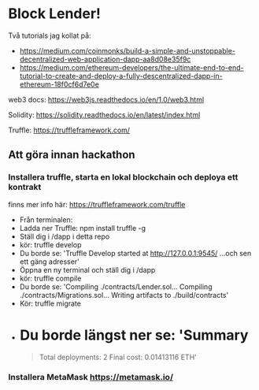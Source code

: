 # Block Lender!

Två tutorials jag kollat på:

- https://medium.com/coinmonks/build-a-simple-and-unstoppable-decentralized-web-application-dapp-aa8d08e35f9c
- https://medium.com/ethereum-developers/the-ultimate-end-to-end-tutorial-to-create-and-deploy-a-fully-descentralized-dapp-in-ethereum-18f0cf6d7e0e

web3 docs: https://web3js.readthedocs.io/en/1.0/web3.html

Solidity: https://solidity.readthedocs.io/en/latest/index.html

Truffle: https://truffleframework.com/

## Att göra innan hackathon

### Installera truffle, starta en lokal blockchain och deploya ett kontrakt

finns mer info här: https://truffleframework.com/truffle

- Från terminalen:
- Ladda ner Truffle: npm install truffle -g
- Ställ dig i /dapp i detta repo
- kör: truffle develop
- Du borde se:
  'Truffle Develop started at http://127.0.0.1:9545/
  ...och sen ett gäng adresser'
- Öppna en ny terminal och ställ dig i /dapp
- kör: truffle compile
- Du borde se:
  'Compiling ./contracts/Lender.sol...
  Compiling ./contracts/Migrations.sol...
  Writing artifacts to ./build/contracts'
- Kör: truffle migrate
- Du borde längst ner se:
  'Summary
  =======
  > Total deployments: 2
  > Final cost: 0.01413116 ETH'

### Installera MetaMask https://metamask.io/
